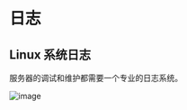 # 日志

## Linux 系统日志

服务器的调试和维护都需要一个专业的日志系统。

![image](https://user-images.githubusercontent.com/81791654/169037337-96e23163-9564-4bd7-9697-c12c943886a0.png)

